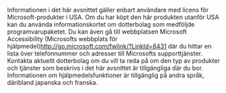 <Token xmlns:xlink="http://www.w3.org/1999/xlink">Informationen i det här avsnittet gäller enbart användare med licens för Microsoft-produkter i USA. Om du har köpt den här produkten utanför USA kan du använda informationskortet om dotterbolag som medföljde programvarupaketet. Du kan även gå till webbplatsen <externalLink xmlns="http://ddue.schemas.microsoft.com/authoring/2003/5"><linkText>Microsoft Accessibility (Microsofts webbplats för hjälpmedel)</linkText><linkUri>http://go.microsoft.com/fwlink/?LinkId=8431</linkUri></externalLink> där du hittar en lista över telefonnummer och adresser till Microsofts supporttjänster. Kontakta aktuellt dotterbolag om du vill ta reda på om den typ av produkter och tjänster som beskrivs i det här avsnittet är tillgängliga där du bor. Informationen om hjälpmedelsfunktioner är tillgänglig på andra språk, däribland japanska och franska.</Token>

<!--HONumber=Jun16_HO4-->


